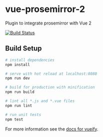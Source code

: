# vue-prosemirror-2

Plugin to integrate prosemirror with Vue 2

[![Build Status](https://travis-ci.org/eljefedelrodeodeljefe/vue-prosemirror-2.svg?branch=master)](https://travis-ci.org/eljefedelrodeodeljefe/vue-prosemirror-2)

## Build Setup

``` bash
# install dependencies
npm install

# serve with hot reload at localhost:8080
npm run dev

# build for production with minification
npm run build

# lint all *.js and *.vue files
npm run lint

# run unit tests
npm test
```

For more information see the [docs for vueify](https://github.com/vuejs/vueify).
